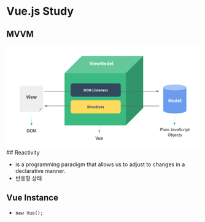 # Vue.js Study

## MVVM

<img src='./images/mvvm.png' />
## Reactivity

- is a programming paradigm that allows us to adjust to changes in a declarative manner.
- 반응형 상태

## Vue Instance

- `new Vue();`
